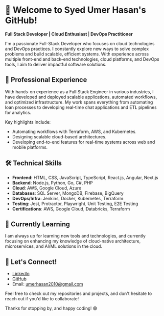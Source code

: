 # 👋 Welcome to Syed Umer Hasan's GitHub!

**Full Stack Developer | Cloud Enthusiast | DevOps Practitioner**

I'm a passionate Full-Stack Developer who focuses on cloud technologies and DevOps practices. I constantly explore new ways to solve complex problems and build scalable, efficient systems. With experience across multiple front-end and back-end technologies, cloud platforms, and DevOps tools, I aim to deliver impactful software solutions.

## 💼 Professional Experience

With hands-on experience as a Full Stack Engineer in various industries, I have developed and deployed scalable applications, automated workflows, and optimized infrastructure. My work spans everything from automating loan processes to developing real-time chat applications and ETL pipelines for analytics.

Key highlights include:
- Automating workflows with Terraform, AWS, and Kubernetes.
- Designing scalable cloud-based architectures.
- Developing end-to-end features for real-time systems across web and mobile platforms.

## 🛠️ Technical Skills
- **Frontend**: HTML, CSS, JavaScript, TypeScript, React.js, Angular, Next.js
- **Backend**: Node.js, Python, Go, C#, PHP
- **Cloud**: AWS, Google Cloud, Azure
- **Databases**: SQL Server, MongoDB, Firebase, BigQuery
- **DevOps/Infra**: Jenkins, Docker, Kubernetes, Terraform
- **Testing**: Jest, Protractor, Playwright, Unit Testing, E2E Testing
- **Certifications**: AWS, Google Cloud, Databricks, Terraform

## 🌱 Currently Learning
I am always up for learning new tools and technologies, and currently focusing on enhancing my knowledge of cloud-native architecture, microservices, and AI/ML solutions in the cloud.

## 🔗 Let's Connect!
- [LinkedIn](https://www.linkedin.com/in/syed-umer-hasan)
- [GitHub](https://github.com/syedumerhasan)
- Email: umerhasan2010@gmail.com

Feel free to check out my repositories and projects, and don't hesitate to reach out if you'd like to collaborate!

Thanks for stopping by, and happy coding! 😄
